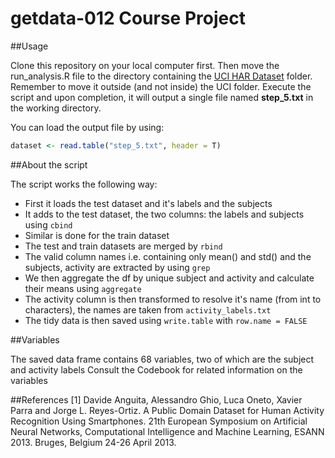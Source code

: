 # getdata-012 Course Project

##Usage

Clone this repository on your local computer first. Then move the run_analysis.R file to the directory containing the [UCI HAR Dataset](http://archive.ics.uci.edu/ml/datasets/Human+Activity+Recognition+Using+Smartphones) folder. Remember to move it outside (and not inside) the UCI folder. Execute the script and upon completion, it will output a single file named **step_5.txt** in the working directory.

You can load the output file by using:
```R
dataset <- read.table("step_5.txt", header = T)
```


##About the script

The script works the following way:

* First it loads the test dataset and it's labels and the subjects 
* It adds to the test dataset, the two columns: the labels and subjects using `cbind`
* Similar is done for the train dataset
* The test and train datasets are merged by `rbind`
* The valid column names i.e. containing only mean() and std() and the subjects, activity are extracted by using `grep`
* We then aggregate the df by unique subject and activity and calculate their means using `aggregate`
* The activity column is then transformed to resolve it's name (from int to characters), the names are taken from `activity_labels.txt`
* The tidy data is then saved using `write.table` with `row.name = FALSE`

##Variables

The saved data frame contains 68 variables, two of which are the subject and activity labels
Consult the Codebook for related information on the variables

##References
[1] Davide Anguita, Alessandro Ghio, Luca Oneto, Xavier Parra and Jorge L. Reyes-Ortiz. A Public Domain Dataset for Human Activity Recognition Using Smartphones. 21th European Symposium on Artificial Neural Networks, Computational Intelligence and Machine Learning, ESANN 2013. Bruges, Belgium 24-26 April 2013. 
